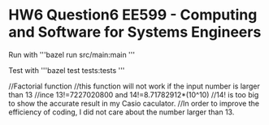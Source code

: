 # HW6 Question6 EE599 - Computing and Software for Systems Engineers

<!-- > Can be used in Visual Studio Code -->


Run with
'''bazel run src/main:main
'''

Test with
'''bazel test tests:tests
'''

//Factorial function
//this function will not work if the input number is larger than 13
//ince 13!=7227020800 and 14!=8.71782912*(10^10)
//14! is too big to show the accurate result in my Casio caculator. 
//In order to improve the efficiency of coding, I did not care about the number larger than 13. 



